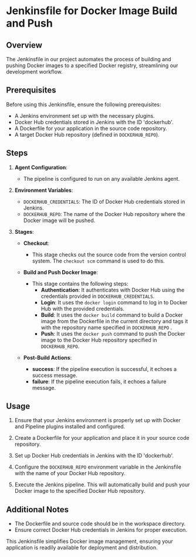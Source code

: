 # Jenkinsfile for Docker Image Build and Push

## Overview

The Jenkinsfile in our project automates the process of building and pushing Docker images to a specified Docker registry, streamlining our development workflow.

## Prerequisites

Before using this Jenkinsfile, ensure the following prerequisites:

- A Jenkins environment set up with the necessary plugins.
- Docker Hub credentials stored in Jenkins with the ID 'dockerhub'.
- A Dockerfile for your application in the source code repository.
- A target Docker Hub repository (defined in `DOCKERHUB_REPO`).

## Steps

1. **Agent Configuration**:

   - The pipeline is configured to run on any available Jenkins agent.

2. **Environment Variables**:

   - `DOCKERHUB_CREDENTIALS`: The ID of Docker Hub credentials stored in Jenkins.
   - `DOCKERHUB_REPO`: The name of the Docker Hub repository where the Docker image will be pushed.

3. **Stages**:

   - **Checkout**:

     - This stage checks out the source code from the version control system. The `checkout scm` command is used to do this.

   - **Build and Push Docker Image**:

     - This stage contains the following steps:
       - **Authentication**: It authenticates with Docker Hub using the credentials provided in `DOCKERHUB_CREDENTIALS`.
       - **Login**: It uses the `docker login` command to log in to Docker Hub with the provided credentials.
       - **Build**: It uses the `docker build` command to build a Docker image from the Dockerfile in the current directory and tags it with the repository name specified in `DOCKERHUB_REPO` .
       - **Push**: It uses the `docker push` command to push the Docker image to the Docker Hub repository specified in `DOCKERHUB_REPO`.

   - **Post-Build Actions**:
     - **success**: If the pipeline execution is successful, it echoes a success message.
     - **failure**: If the pipeline execution fails, it echoes a failure message.

## Usage

1. Ensure that your Jenkins environment is properly set up with Docker and Pipeline plugins installed and configured.

2. Create a Dockerfile for your application and place it in your source code repository.

3. Set up Docker Hub credentials in Jenkins with the ID 'dockerhub'.

4. Configure the `DOCKERHUB_REPO` environment variable in the Jenkinsfile with the name of your Docker Hub repository.

5. Execute the Jenkins pipeline. This will automatically build and push your Docker image to the specified Docker Hub repository.

## Additional Notes

- The Dockerfile and source code should be in the workspace directory.
- Ensure correct Docker Hub credentials in Jenkins for proper execution.

This Jenkinsfile simplifies Docker image management, ensuring your application is readily available for deployment and distribution.
